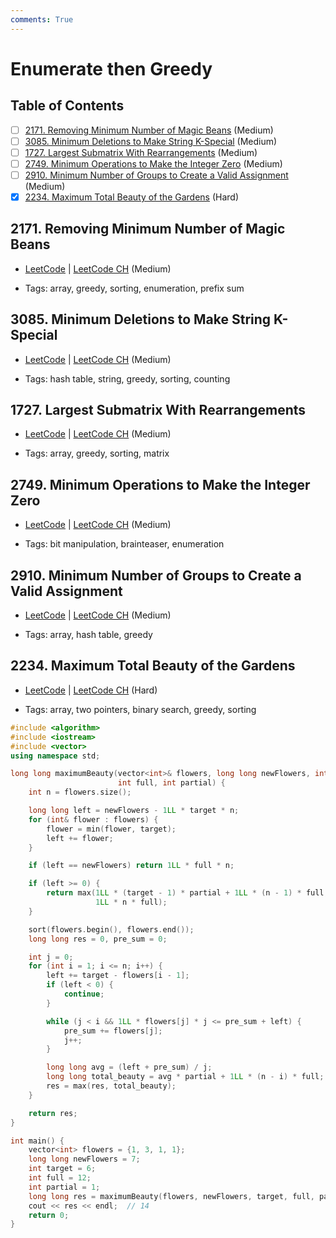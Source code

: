```yaml
---
comments: True
---
```


# Enumerate then Greedy

## Table of Contents

- [ ] [2171. Removing Minimum Number of Magic Beans](https://leetcode.cn/problems/removing-minimum-number-of-magic-beans/) (Medium)
- [ ] [3085. Minimum Deletions to Make String K-Special](https://leetcode.cn/problems/minimum-deletions-to-make-string-k-special/) (Medium)
- [ ] [1727. Largest Submatrix With Rearrangements](https://leetcode.cn/problems/largest-submatrix-with-rearrangements/) (Medium)
- [ ] [2749. Minimum Operations to Make the Integer Zero](https://leetcode.cn/problems/minimum-operations-to-make-the-integer-zero/) (Medium)
- [ ] [2910. Minimum Number of Groups to Create a Valid Assignment](https://leetcode.cn/problems/minimum-number-of-groups-to-create-a-valid-assignment/) (Medium)
- [x] [2234. Maximum Total Beauty of the Gardens](https://leetcode.cn/problems/maximum-total-beauty-of-the-gardens/) (Hard)

## 2171. Removing Minimum Number of Magic Beans

-   [LeetCode](https://leetcode.com/problems/removing-minimum-number-of-magic-beans/) | [LeetCode CH](https://leetcode.cn/problems/removing-minimum-number-of-magic-beans/) (Medium)

-   Tags: array, greedy, sorting, enumeration, prefix sum
## 3085. Minimum Deletions to Make String K-Special

-   [LeetCode](https://leetcode.com/problems/minimum-deletions-to-make-string-k-special/) | [LeetCode CH](https://leetcode.cn/problems/minimum-deletions-to-make-string-k-special/) (Medium)

-   Tags: hash table, string, greedy, sorting, counting
## 1727. Largest Submatrix With Rearrangements

-   [LeetCode](https://leetcode.com/problems/largest-submatrix-with-rearrangements/) | [LeetCode CH](https://leetcode.cn/problems/largest-submatrix-with-rearrangements/) (Medium)

-   Tags: array, greedy, sorting, matrix
## 2749. Minimum Operations to Make the Integer Zero

-   [LeetCode](https://leetcode.com/problems/minimum-operations-to-make-the-integer-zero/) | [LeetCode CH](https://leetcode.cn/problems/minimum-operations-to-make-the-integer-zero/) (Medium)

-   Tags: bit manipulation, brainteaser, enumeration
## 2910. Minimum Number of Groups to Create a Valid Assignment

-   [LeetCode](https://leetcode.com/problems/minimum-number-of-groups-to-create-a-valid-assignment/) | [LeetCode CH](https://leetcode.cn/problems/minimum-number-of-groups-to-create-a-valid-assignment/) (Medium)

-   Tags: array, hash table, greedy
## 2234. Maximum Total Beauty of the Gardens

-   [LeetCode](https://leetcode.com/problems/maximum-total-beauty-of-the-gardens/) | [LeetCode CH](https://leetcode.cn/problems/maximum-total-beauty-of-the-gardens/) (Hard)

-   Tags: array, two pointers, binary search, greedy, sorting
```cpp title="2234. Maximum Total Beauty of the Gardens - C++ Solution"
#include <algorithm>
#include <iostream>
#include <vector>
using namespace std;

long long maximumBeauty(vector<int>& flowers, long long newFlowers, int target,
                        int full, int partial) {
    int n = flowers.size();

    long long left = newFlowers - 1LL * target * n;
    for (int& flower : flowers) {
        flower = min(flower, target);
        left += flower;
    }

    if (left == newFlowers) return 1LL * full * n;

    if (left >= 0) {
        return max(1LL * (target - 1) * partial + 1LL * (n - 1) * full,
                   1LL * n * full);
    }

    sort(flowers.begin(), flowers.end());
    long long res = 0, pre_sum = 0;

    int j = 0;
    for (int i = 1; i <= n; i++) {
        left += target - flowers[i - 1];
        if (left < 0) {
            continue;
        }

        while (j < i && 1LL * flowers[j] * j <= pre_sum + left) {
            pre_sum += flowers[j];
            j++;
        }

        long long avg = (left + pre_sum) / j;
        long long total_beauty = avg * partial + 1LL * (n - i) * full;
        res = max(res, total_beauty);
    }

    return res;
}

int main() {
    vector<int> flowers = {1, 3, 1, 1};
    long long newFlowers = 7;
    int target = 6;
    int full = 12;
    int partial = 1;
    long long res = maximumBeauty(flowers, newFlowers, target, full, partial);
    cout << res << endl;  // 14
    return 0;
}

```
